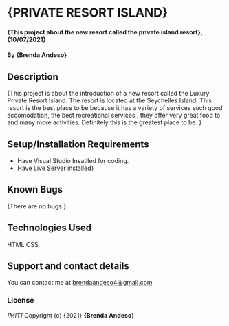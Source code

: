 # {PRIVATE RESORT ISLAND}
#### {This project about the new resort called the private island resort}, {10/07/2021}
#### By **{Brenda Andeso}**
## Description
{This project is about the introduction of a new resort called the Luxury Private Resort Island.
The resort is located at the Seychelles Island. This resort is the best place to be because it has a variety of services such good accomodation, the best recreational services , they offer very great food to and many more activities.
Definitely this is the greatest place to be. }
## Setup/Installation Requirements
* Have Visual Studio Insatlled for coding.
* Have Live Server installed}
## Known Bugs
{There are no bugs }
## Technologies Used
HTML
CSS
## Support and contact details
You can contact me at brendaandeso4@gmail.com
### License
*[MIT]*
Copyright (c) {2021} **{Brenda Andeso}**
  